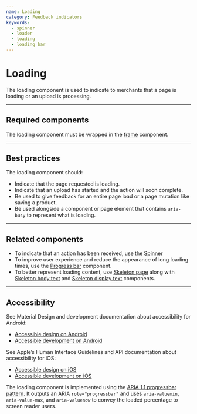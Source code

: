 ```yaml
---
name: Loading
category: Feedback indicators
keywords:
  - spinner
  - loader
  - loading
  - loading bar
---
```


# Loading

The loading component is used to indicate to merchants that a page is loading or an upload is processing.

---

## Required components

The loading component must be wrapped in the [frame](https://polaris.shopify.com/components/structure/frame) component.

---

## Best practices

The loading component should:

- Indicate that the page requested is loading.
- Indicate that an upload has started and the action will soon complete.
- Be used to give feedback for an entire page load or a page mutation like saving a product.
- Be used alongside a component or page element that contains `aria-busy` to represent what is loading.

---

## Related components

- To indicate that an action has been received, use the [Spinner](https://polaris.shopify.com/components/feedback-indicators/spinner)
- To improve user experience and reduce the appearance of long loading times, use the [Progress bar](https://polaris.shopify.com/components/feedback-indicators/progress-bar) component.
- To better represent loading content, use [Skeleton page](https://polaris.shopify.com/components/feedback-indicators/skeleton-page) along with [Skeleton body text](https://polaris.shopify.com/components/feedback-indicators/skeleton-body-text) and [Skeleton display text](https://polaris.shopify.com/components/feedback-indicators/skeleton-display-text) components.

---

## Accessibility

<!-- content-for: android -->

See Material Design and development documentation about accessibility for Android:

- [Accessible design on Android](https://material.io/design/usability/accessibility.html)
- [Accessible development on Android](https://developer.android.com/guide/topics/ui/accessibility/)

<!-- /content-for -->

<!-- content-for: ios -->

See Apple’s Human Interface Guidelines and API documentation about accessibility for iOS:

- [Accessible design on iOS](https://developer.apple.com/design/human-interface-guidelines/ios/app-architecture/accessibility/)
- [Accessible development on iOS](https://developer.apple.com/accessibility/ios/)

<!-- /content-for -->

<!-- content-for: web -->

The loading component is implemented using the [ARIA 1.1 progressbar pattern](https://www.w3.org/TR/wai-aria-1.1/#progressbar). It outputs an ARIA `role="progressbar"` and uses `aria-valuemin`, `aria-value-max`, and `aria-valuenow` to convey the loaded percentage to screen reader users.

<!-- /content-for -->

